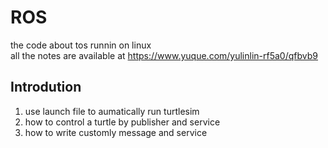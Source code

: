 # ROS
the code about tos runnin on linux  
all the notes are available at https://www.yuque.com/yulinlin-rf5a0/qfbvb9
## Introdution
1. use launch file to aumatically run turtlesim
2. how to control a turtle by publisher and service
3. how to write customly message and service 
